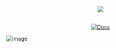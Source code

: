 
<div align="center">
  

<img src="https://github.com/Dune-Global/unite-deployment/assets/91784445/f98fe8df-4b42-4110-b601-741791b36eca"/>
</div>

<br/>

<p align="center">
<a href="" target="_blank"><img src="https://img.shields.io/badge/Deployment%20Complete%20-5D22DF" alt="Docs" /></a>

</p>

![image](https://github.com/Dune-Global/unite-deployment/assets/91784445/e9bb1fe8-9b3b-4975-ad71-e87234584af6)
